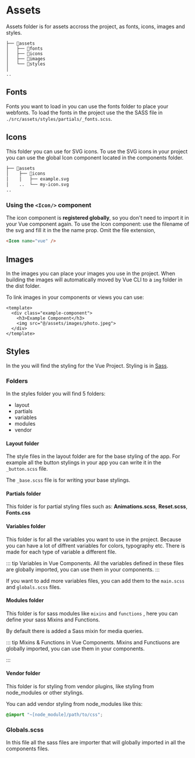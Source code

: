 # Assets

Assets folder is for assets accross the project, as fonts, icons, images and styles.

```text
├── 📂assets
│   ├── 📂fonts
│   ├── 📂icons
│   ├── 📂images
│   └── 📂styles
│
..
```

## Fonts

Fonts you want to load in you can use the fonts folder to place your webfonts. To load the fonts in the project use the the SASS file in `./src/assets/styles/partials/_fonts.scss`.

## Icons

This folder you can use for SVG icons. To use the SVG icons in your project you can use the global Icon component located in the components folder. 

```bash
├── 📂assets
│    ├── 📂icons
│    │   ├── example.svg
│    ..  └── my-icon.svg
..
```

### Using the `<Icon/>` component

The icon component is **registered globally**, so you don't need to import it in your Vue component again. To use the Icon component: use the filename of the svg and fill it in the the name prop. Omit the file extension,

```html
<Icon name="vue" />
```

## Images

In the images you can place your images you use in the project. When building the images will automatically moved by Vue CLI to a `img` folder in the dist folder.

To link images in your components or views you can use:

```vue
<template>
  <div class="example-component">
    <h3>Example Component</h3>
    <img src="@/assets/images/photo.jpeg">
  </div>
</template>
```

## Styles

In the you will find the styling for the Vue Project. Styling is in [Sass](https://sass-lang.com/). 

### Folders

In the styles folder you will find 5 folders: 

- layout
- partials
- variables
- modules
- vendor

#### Layout folder

The style files in the layout folder are for the base styling of the app. For example all the button stylings in your app you can write it in the `_button.scss` file. 

The `_base.scss` file is for writing your base stylings.

#### Partials folder

This folder is for partial styling files such as: **Animations.scss**, **Reset.scss**, **Fonts.css**

#### Variables folder

This folder is for all the variables you want to use in the project. Because you can have a lot of diffrent variables for colors, typography etc. There is made for each type of variable a different file.

::: tip Variables in Vue Components.
All the variables defined in these files are globally imported, you can use them in your components.
:::

If you want to add more variables files, you can add them to the `main.scss` and `globals.scss` files.

#### Modules folder

This folder is for sass modules like `mixins` and `functions` , here you can define your sass Mixins and Functions. 

By default there is added a Sass mixin for media queries.

::: tip Mixins & Functions in Vue Components.
Mixins and Functiuons are globally imported, you can use them in your components.

:::

#### Vendor folder

This folder is for styling from vendor plugins, like styling from node_modules or other stylings.

You can add vendor styling from node_modules like this:

```scss
@import "~[node_module]/path/to/css";
```

### Globals.scss

In this file all the sass files are importer that will globally imported in all the components files.




